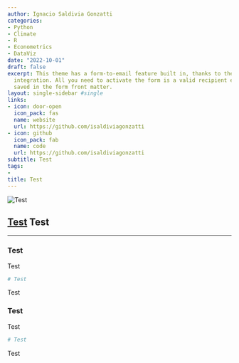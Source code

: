 ```yaml
---
author: Ignacio Saldivia Gonzatti
categories:
- Python
- Climate
- R
- Econometrics
- DataViz
date: "2022-10-01"
draft: false
excerpt: This theme has a form-to-email feature built in, thanks to the simple Formspree
  integration. All you need to activate the form is a valid recipient email address
  saved in the form front matter.
layout: single-sidebar #single
links:
- icon: door-open
  icon_pack: fas
  name: website
  url: https://github.com/isaldiviagonzatti
- icon: github
  icon_pack: fab
  name: code
  url: https://github.com/isaldiviagonzatti
subtitle: Test
tags:
- 
title: Test
---
```


![Test](Test)

## [Test](Test) Test

---

### Test

Test

```toml
# Test
```

Test

### Test

Test

```toml
# Test
```

Test
